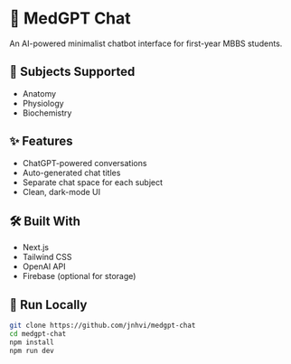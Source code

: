 # 🧠 MedGPT Chat

An AI-powered minimalist chatbot interface for first-year MBBS students.

## 🔬 Subjects Supported
- Anatomy
- Physiology
- Biochemistry

## ✨ Features
- ChatGPT-powered conversations
- Auto-generated chat titles
- Separate chat space for each subject
- Clean, dark-mode UI

## 🛠️ Built With
- Next.js
- Tailwind CSS
- OpenAI API
- Firebase (optional for storage)

## 🚀 Run Locally

```bash
git clone https://github.com/jnhvi/medgpt-chat
cd medgpt-chat
npm install
npm run dev
